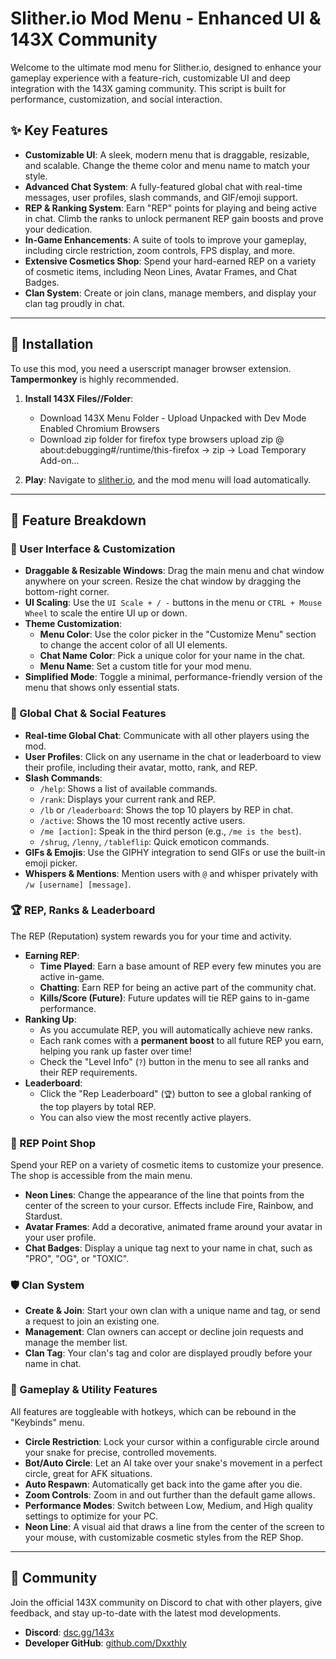 # Slither.io Mod Menu - Enhanced UI & 143X Community



Welcome to the ultimate mod menu for Slither.io, designed to enhance your gameplay experience with a feature-rich, customizable UI and deep integration with the 143X gaming community. This script is built for performance, customization, and social interaction.

## ✨ Key Features

- **Customizable UI**: A sleek, modern menu that is draggable, resizable, and scalable. Change the theme color and menu name to match your style.
- **Advanced Chat System**: A fully-featured global chat with real-time messages, user profiles, slash commands, and GIF/emoji support.
- **REP & Ranking System**: Earn "REP" points for playing and being active in chat. Climb the ranks to unlock permanent REP gain boosts and prove your dedication.
- **In-Game Enhancements**: A suite of tools to improve your gameplay, including circle restriction, zoom controls, FPS display, and more.
- **Extensive Cosmetics Shop**: Spend your hard-earned REP on a variety of cosmetic items, including Neon Lines, Avatar Frames, and Chat Badges.
- **Clan System**: Create or join clans, manage members, and display your clan tag proudly in chat.

---

## 🚀 Installation

To use this mod, you need a userscript manager browser extension. **Tampermonkey** is highly recommended.

1.  **Install 143X Files//Folder**:
    *   Download 143X Menu Folder - Upload Unpacked with Dev Mode Enabled Chromium Browsers
    *   Download zip folder for firefox type browsers upload zip @ about:debugging#/runtime/this-firefox -> zip -> Load Temporary Add-on...

2.  **Play**: Navigate to [slither.io](http://slither.io/), and the mod menu will load automatically.

---

## 📖 Feature Breakdown

### 🎨 User Interface & Customization

- **Draggable & Resizable Windows**: Drag the main menu and chat window anywhere on your screen. Resize the chat window by dragging the bottom-right corner.
- **UI Scaling**: Use the `UI Scale + / -` buttons in the menu or `CTRL + Mouse Wheel` to scale the entire UI up or down.
- **Theme Customization**:
  - **Menu Color**: Use the color picker in the "Customize Menu" section to change the accent color of all UI elements.
  - **Chat Name Color**: Pick a unique color for your name in the chat.
  - **Menu Name**: Set a custom title for your mod menu.
- **Simplified Mode**: Toggle a minimal, performance-friendly version of the menu that shows only essential stats.

### 💬 Global Chat & Social Features

- **Real-time Global Chat**: Communicate with all other players using the mod.
- **User Profiles**: Click on any username in the chat or leaderboard to view their profile, including their avatar, motto, rank, and REP.
- **Slash Commands**:
  - `/help`: Shows a list of available commands.
  - `/rank`: Displays your current rank and REP.
  - `/lb` or `/leaderboard`: Shows the top 10 players by REP in chat.
  - `/active`: Shows the 10 most recently active users.
  - `/me [action]`: Speak in the third person (e.g., `/me is the best`).
  - `/shrug`, `/lenny`, `/tableflip`: Quick emoticon commands.
- **GIFs & Emojis**: Use the GIPHY integration to send GIFs or use the built-in emoji picker.
- **Whispers & Mentions**: Mention users with `@` and whisper privately with `/w [username] [message]`.

### 🏆 REP, Ranks & Leaderboard

The REP (Reputation) system rewards you for your time and activity.

- **Earning REP**:
  - **Time Played**: Earn a base amount of REP every few minutes you are active in-game.
  - **Chatting**: Earn REP for being an active part of the community chat.
  - **Kills/Score (Future)**: Future updates will tie REP gains to in-game performance.
- **Ranking Up**:
  - As you accumulate REP, you will automatically achieve new ranks.
  - Each rank comes with a **permanent boost** to all future REP you earn, helping you rank up faster over time!
  - Check the "Level Info" (`?`) button in the menu to see all ranks and their REP requirements.
- **Leaderboard**:
  - Click the "Rep Leaderboard" (`🏆`) button to see a global ranking of the top players by total REP.
  - You can also view the most recently active players.

### 🛒 REP Point Shop

Spend your REP on a variety of cosmetic items to customize your presence. The shop is accessible from the main menu.
- **Neon Lines**: Change the appearance of the line that points from the center of the screen to your cursor. Effects include Fire, Rainbow, and Stardust.
- **Avatar Frames**: Add a decorative, animated frame around your avatar in your user profile.
- **Chat Badges**: Display a unique tag next to your name in chat, such as "PRO", "OG", or "TOXIC".

### 🛡️ Clan System

- **Create & Join**: Start your own clan with a unique name and tag, or send a request to join an existing one.
- **Management**: Clan owners can accept or decline join requests and manage the member list.
- **Clan Tag**: Your clan's tag and color are displayed proudly before your name in chat.

### 🐍 Gameplay & Utility Features

All features are toggleable with hotkeys, which can be rebound in the "Keybinds" menu.

- **Circle Restriction**: Lock your cursor within a configurable circle around your snake for precise, controlled movements.
- **Bot/Auto Circle**: Let an AI take over your snake's movement in a perfect circle, great for AFK situations.
- **Auto Respawn**: Automatically get back into the game after you die.
- **Zoom Controls**: Zoom in and out further than the default game allows.
- **Performance Modes**: Switch between Low, Medium, and High quality settings to optimize for your PC.
- **Neon Line**: A visual aid that draws a line from the center of the screen to your mouse, with customizable cosmetic styles from the REP Shop.

---

## 🤝 Community

Join the official 143X community on Discord to chat with other players, give feedback, and stay up-to-date with the latest mod developments.

- **Discord**: [dsc.gg/143x](https://dsc.gg/143x)
- **Developer GitHub**: [github.com/Dxxthly](https://github.com/Dxxthly)
